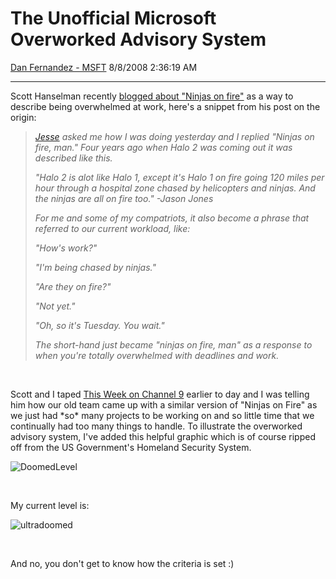 <div id="page">

# The Unofficial Microsoft Overworked Advisory System

[Dan Fernandez -
MSFT](https://social.msdn.microsoft.com/profile/Dan%20Fernandez%20-%20MSFT)
8/8/2008 2:36:19 AM

-----

<div id="content">

Scott Hanselman recently [blogged about "Ninjas on
fire"](http://www.hanselman.com/blog/ILikeCakeCakemailNinjasOnFireAndOtherAnecdotes.aspx)
as a way to describe being overwhelmed at work, here's a snippet from
his post on the origin:

> [*Jesse*](http://silverlight.net/blogs/jesseliberty/) *asked me how I
> was doing yesterday and I replied "Ninjas on fire, man." Four years
> ago when Halo 2 was coming out it was described like this.*
> 
> *"Halo 2 is alot like Halo 1, except it's Halo 1 on fire going 120
> miles per hour through a hospital zone chased by helicopters and
> ninjas. And the ninjas are all on fire too." -Jason Jones*
> 
> *For me and some of my compatriots, it also become a phrase that
> referred to our current workload, like:*
> 
> *"How's work?"*
> 
> *"I'm being chased by ninjas."*
> 
> *"Are they on fire?"*
> 
> *"Not yet."*
> 
> *"Oh, so it's Tuesday. You wait."*
> 
> *The short-hand just became "ninjas on fire, man" as a response to
> when you're totally overwhelmed with deadlines and work.*

 

Scott and I taped [This Week on
Channel 9](https://channel9.msdn.com/shows/This+Week+On+Channel+9/)
earlier to day and I was telling him how our old team came up with a
similar version of "Ninjas on Fire" as we just had \*so\* many projects
to be working on and so little time that we continually had too many
things to handle. To illustrate the overworked advisory system, I've
added this helpful graphic which is of course ripped off from the US
Government's Homeland Security
System.

![DoomedLevel](https://msdnshared.blob.core.windows.net/media/TNBlogsFS/BlogFileStorage/blogs_msdn/danielfe/WindowsLiveWriter/TheUnofficialMicrosoftOverworkedAdvisory_14BE4/DoomedLevel_8a93f69a-c36e-4acc-92b9-b8c17cb05e02.png)

 

My current level
is:

![ultradoomed](https://msdnshared.blob.core.windows.net/media/TNBlogsFS/BlogFileStorage/blogs_msdn/danielfe/WindowsLiveWriter/TheUnofficialMicrosoftOverworkedAdvisory_14BE4/ultradoomed_6b1d5431-a605-4267-b605-2ba5c195f071.png)

 

And no, you don't get to know how the criteria is set :)

</div>

</div>
